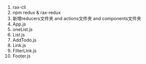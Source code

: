 1. rax-cli
2. npm redux & rax-redux
3. 新增reducers文件夹 and actions文件夹 and components文件夹
4. App.js
5. oneList.js
6. List.js
7. AddTodo.js
8. Link.js
9. FilterLink.js
10. Footer.js